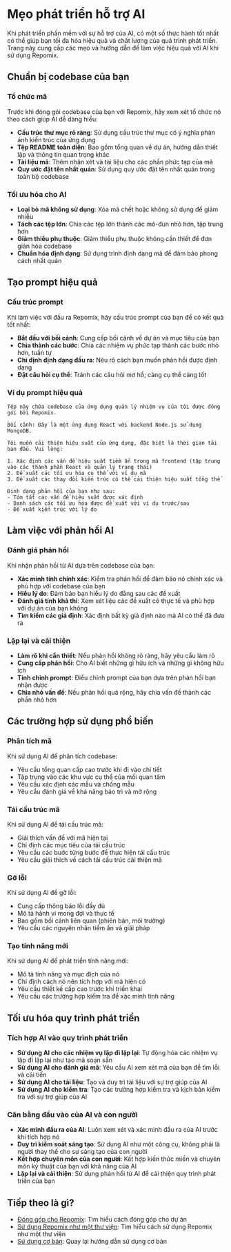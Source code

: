# Mẹo phát triển hỗ trợ AI

Khi phát triển phần mềm với sự hỗ trợ của AI, có một số thực hành tốt nhất có thể giúp bạn tối đa hóa hiệu quả và chất lượng của quá trình phát triển. Trang này cung cấp các mẹo và hướng dẫn để làm việc hiệu quả với AI khi sử dụng Repomix.

## Chuẩn bị codebase của bạn

### Tổ chức mã

Trước khi đóng gói codebase của bạn với Repomix, hãy xem xét tổ chức nó theo cách giúp AI dễ dàng hiểu:

- **Cấu trúc thư mục rõ ràng**: Sử dụng cấu trúc thư mục có ý nghĩa phản ánh kiến trúc của ứng dụng
- **Tệp README toàn diện**: Bao gồm tổng quan về dự án, hướng dẫn thiết lập và thông tin quan trọng khác
- **Tài liệu mã**: Thêm nhận xét và tài liệu cho các phần phức tạp của mã
- **Quy ước đặt tên nhất quán**: Sử dụng quy ước đặt tên nhất quán trong toàn bộ codebase

### Tối ưu hóa cho AI

- **Loại bỏ mã không sử dụng**: Xóa mã chết hoặc không sử dụng để giảm nhiễu
- **Tách các tệp lớn**: Chia các tệp lớn thành các mô-đun nhỏ hơn, tập trung hơn
- **Giảm thiểu phụ thuộc**: Giảm thiểu phụ thuộc không cần thiết để đơn giản hóa codebase
- **Chuẩn hóa định dạng**: Sử dụng trình định dạng mã để đảm bảo phong cách nhất quán

## Tạo prompt hiệu quả

### Cấu trúc prompt

Khi làm việc với đầu ra Repomix, hãy cấu trúc prompt của bạn để có kết quả tốt nhất:

- **Bắt đầu với bối cảnh**: Cung cấp bối cảnh về dự án và mục tiêu của bạn
- **Chia thành các bước**: Chia các nhiệm vụ phức tạp thành các bước nhỏ hơn, tuần tự
- **Chỉ định định dạng đầu ra**: Nêu rõ cách bạn muốn phản hồi được định dạng
- **Đặt câu hỏi cụ thể**: Tránh các câu hỏi mơ hồ; càng cụ thể càng tốt

### Ví dụ prompt hiệu quả

```
Tệp này chứa codebase của ứng dụng quản lý nhiệm vụ của tôi được đóng gói bởi Repomix.

Bối cảnh: Đây là một ứng dụng React với backend Node.js sử dụng MongoDB.

Tôi muốn cải thiện hiệu suất của ứng dụng, đặc biệt là thời gian tải ban đầu. Vui lòng:

1. Xác định các vấn đề hiệu suất tiềm ẩn trong mã frontend (tập trung vào các thành phần React và quản lý trạng thái)
2. Đề xuất các tối ưu hóa cụ thể với ví dụ mã
3. Đề xuất các thay đổi kiến trúc có thể cải thiện hiệu suất tổng thể

Định dạng phản hồi của bạn như sau:
- Tóm tắt các vấn đề hiệu suất được xác định
- Danh sách các tối ưu hóa được đề xuất với ví dụ trước/sau
- Đề xuất kiến trúc với lý do
```

## Làm việc với phản hồi AI

### Đánh giá phản hồi

Khi nhận phản hồi từ AI dựa trên codebase của bạn:

- **Xác minh tính chính xác**: Kiểm tra phản hồi để đảm bảo nó chính xác và phù hợp với codebase của bạn
- **Hiểu lý do**: Đảm bảo bạn hiểu lý do đằng sau các đề xuất
- **Đánh giá tính khả thi**: Xem xét liệu các đề xuất có thực tế và phù hợp với dự án của bạn không
- **Tìm kiếm các giả định**: Xác định bất kỳ giả định nào mà AI có thể đã đưa ra

### Lặp lại và cải thiện

- **Làm rõ khi cần thiết**: Nếu phản hồi không rõ ràng, hãy yêu cầu làm rõ
- **Cung cấp phản hồi**: Cho AI biết những gì hữu ích và những gì không hữu ích
- **Tinh chỉnh prompt**: Điều chỉnh prompt của bạn dựa trên phản hồi bạn nhận được
- **Chia nhỏ vấn đề**: Nếu phản hồi quá rộng, hãy chia vấn đề thành các phần nhỏ hơn

## Các trường hợp sử dụng phổ biến

### Phân tích mã

Khi sử dụng AI để phân tích codebase:

- Yêu cầu tổng quan cấp cao trước khi đi vào chi tiết
- Tập trung vào các khu vực cụ thể của mối quan tâm
- Yêu cầu xác định các mẫu và chống mẫu
- Yêu cầu đánh giá về khả năng bảo trì và mở rộng

### Tái cấu trúc mã

Khi sử dụng AI để tái cấu trúc mã:

- Giải thích vấn đề với mã hiện tại
- Chỉ định các mục tiêu của tái cấu trúc
- Yêu cầu các bước từng bước để thực hiện tái cấu trúc
- Yêu cầu giải thích về cách tái cấu trúc cải thiện mã

### Gỡ lỗi

Khi sử dụng AI để gỡ lỗi:

- Cung cấp thông báo lỗi đầy đủ
- Mô tả hành vi mong đợi và thực tế
- Bao gồm bối cảnh liên quan (phiên bản, môi trường)
- Yêu cầu các nguyên nhân tiềm ẩn và giải pháp

### Tạo tính năng mới

Khi sử dụng AI để phát triển tính năng mới:

- Mô tả tính năng và mục đích của nó
- Chỉ định cách nó nên tích hợp với mã hiện có
- Yêu cầu thiết kế cấp cao trước khi triển khai
- Yêu cầu các trường hợp kiểm tra để xác minh tính năng

## Tối ưu hóa quy trình phát triển

### Tích hợp AI vào quy trình phát triển

- **Sử dụng AI cho các nhiệm vụ lặp đi lặp lại**: Tự động hóa các nhiệm vụ lặp đi lặp lại như tạo mã soạn sẵn
- **Sử dụng AI cho đánh giá mã**: Yêu cầu AI xem xét mã của bạn để tìm lỗi và cải tiến
- **Sử dụng AI cho tài liệu**: Tạo và duy trì tài liệu với sự trợ giúp của AI
- **Sử dụng AI cho kiểm tra**: Tạo các trường hợp kiểm tra và kịch bản kiểm tra với sự trợ giúp của AI

### Cân bằng đầu vào của AI và con người

- **Xác minh đầu ra của AI**: Luôn xem xét và xác minh đầu ra của AI trước khi tích hợp nó
- **Duy trì kiểm soát sáng tạo**: Sử dụng AI như một công cụ, không phải là người thay thế cho sự sáng tạo của con người
- **Kết hợp chuyên môn của con người**: Kết hợp kiến thức miền và chuyên môn kỹ thuật của bạn với khả năng của AI
- **Lặp lại và cải thiện**: Sử dụng phản hồi từ AI để cải thiện quy trình phát triển của bạn

## Tiếp theo là gì?

- [Đóng góp cho Repomix](../development/index.md): Tìm hiểu cách đóng góp cho dự án
- [Sử dụng Repomix như một thư viện](../development/using-repomix-as-a-library.md): Tìm hiểu cách sử dụng Repomix như một thư viện
- [Sử dụng cơ bản](../usage.md): Quay lại hướng dẫn sử dụng cơ bản
